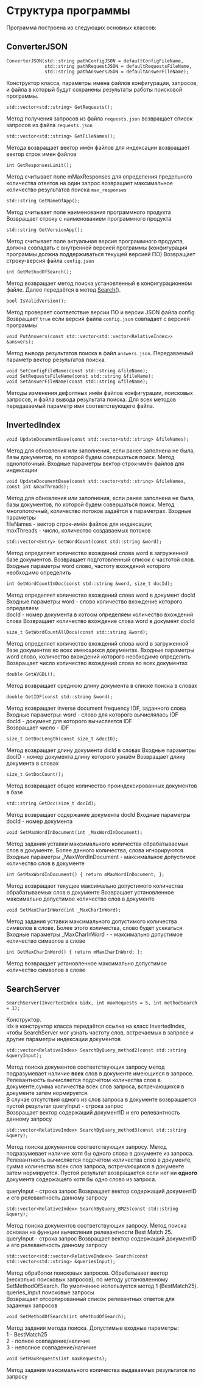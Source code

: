 # Структура программы
Программа построена из следующих основных классов:

ConverterJSON
-
    ConverterJSON(std::string pathConfigJSON = defaultConfigFileName,
                  std::string pathRequestJSON = defaultRequestsFileName,
                  std::string pathAnswersJSON = defaultAnswerFileName);

Конструктор класса, параметры имена файлов конфигурации, запросов, и файла в который будут сохранены результаты работы поисковой программы. 

    std::vector<std::string> GetRequests();

Метод получения запросов из файла ```requests.json```
возвращает список запросов из файла ```requests.json```

    std::vector<std::string> GetFileNames();

Метода возвращает вектор имён файлов для индексации
возвращает вектор строк имен файлов

	int GetResponsesLimit();

Метод считывает поле mMaxResponses для определения предельного количества ответов на один запрос
возвращает максимальное количество результатов поиска ```max_responses```

    std::string GetNameOfApp();

Метод считывает поле наименования программного продукта
Возвращает строку с наименованием программного продукта

    std::string GetVersionApp();

Метод считывает поле актуальная версия программного продукта, должна совпадать с внутренней версией программы (конфигурация программы должна поддерживаться текущей версией ПО)
Возвращает строку-версия файла ```config.json```

    int GetMethodOfSearch();

Метод возвращает метод поиска установленный в конфигурационном файле. Далее передаётся в метод [Search()](). 

    bool IsValidVersion();

Метод проверяет соответствие версии ПО и версии JSON файла config
Возвращает ```true``` если версия файла ```config.json``` совпадает с версией программы

    void PutAnswers(const std::vector<std::vector<RelativeIndex>> &answers);

Метод вывода результатов поиска в файл ```answers.json```. 
Передаваемый параметр вектор результатов поиска.   

    void SetConfigFileName(const std::string &fileName);
    void SetRequestsFileName(const std::string &fileName);
    void SetAnswerFileName(const std::string &fileName);

Методы изменения дефолтных имён файлов конфигурации, поисковых запросов, и файла вывода результата поиска.
Для всех методов передаваемый параметр имя соответствующего файла. 

 InvertedIndex
-
    void UpdateDocumentBase(const std::vector<std::string> &fileNames);

 Метод для обновления или заполнения, если ранее заполнена не была, базы документов, по которой будем совершаться поиск. Метод однопоточный.
 Входные параметры вектор строк-имён файлов для индексации
 
    void UpdateDocumentBase(const std::vector<std::string> &fileNames, const int &maxThreads);

Метод для обновления или заполнения, если ранее заполнена не была, базы документов, по которой будем совершаться поиск. Метод многопоточный, количество потоков задаётся в параметрах.
 Входные параметры  
 fileNames - вектор строк-имён файлов для индексации;  
 maxThreads - число, количество создаваемых потоков
 
    std::vector<Entry> GetWordCount(const std::string &word);

 Метод определяет количество вхождений слова word в загруженной базе документов. Возвращает подготовленный список с частотой слов.
Входные параметры  word слово, частоту вхождений которого необходимо определить
 
    int GetWordCountInDoc(const std::string &word, size_t docId);

 Метод определяет количество вхождений слова word в документ docId
Входные параметры 
word - слово количество вхождение которого определяем  
docId  - номер документа в котоом определяем количество вхождений слова   Возвращает количество вхождение слова word  в документ docId

    size_t GetWordCountAllDocs(const std::string &word);

Метод определяет количество вхождений слова word в загруженной базе документов во всех имеющихся документах.
Входные параметры
word слово, количество вхождений которого необходимо определить
Возвращает число количество вхождений слова во всех документах

    double GetAVGDL();
 
Метод возвращает среднюю длину документа в списке поиска в словах

    double GetIDF(const std::string &word);

Метод возвращает inverse document frequency IDF, заданного слова
Входные параметры:
word - слово для которого вычислялась IDF  
docId - документ для которого вычисляется IDF  
Возвращает число - IDF
 
    size_t GetDocLength(const size_t &docID);

Метод возвращает длину документа dicId в словах
Входные параметры 
 docID - номер документа длину которого узнаём
Возвращает длину документа в словах
 
    size_t GetDocCount();

Метод возвращает общее количество проиндексированных документов в базе
 
    std::string GetDoc(size_t docId);

Метод возвращает содержание документа docId
Входные параметры 
 docId - номер документа


    void SetMaxWordInDocument(int _MaxWordInDocument);

Метод задания уставки максимального количества обрабатываемых слов в документе. Более данного количества, слова игнорируются. 
 Входные параметры
_MaxWordInDocument - максимальное допустимое количество слов в документе

    int GetMaxWordInDocument() { return mMaxWordInDocument; };

Метод возвращает текущее максимально допустимого количества обрабатываемых слов в документе
 Возвращает установленное максимально допустимое количество слов в документе
 
    void SetMaxCharInWord(int _MaxCharInWord);

Метод задания уставки максимального допустимого  количества символов в слове. Более этого количества, слово будет усекаться.
Входные параметры 
_MaxCharInWord - - максимально допустимое количество символов в слове

    int GetMaxCharInWord() { return mMaxCharInWord; };

Метод возвращает установленное максимально допустимое количество символов в слове

 SearchServer
-

	SearchServer(InvertedIndex &idx, int maxRequests = 5, int methodSearch = 1);

Конструктор.  
idx в конструктор класса передаётся ссылка на класс InvertedIndex, чтобы SearchServer мог узнать частоту слов, встречаемых в запросе и другие параметры индексации документов

    std::vector<RelativeIndex> SearchByQuery_method2(const std::string &queryInput);

Метод поиска документов соответствующих запросу метод подразумевает наличие **всех** слов в документе имеющиеся в запросе. Релевантность вычисляется подсчётом количества слов в документе,сумма количества всех слов запроса, встречающихся в документе затем нормируется.  
В случае отсутствия одного из слов запроса в документе возвращается пустой результат
queryInput - строка запрос  
Возвращает вектор содержащий документID и его релевантность данному запросу
     
     
    std::vector<RelativeIndex> SearchByQuery_method3(const std::string &query);

Метод поиска документов соответствующих запросу. Метод подразумевает наличие хотя бы одного  слова в документе из запроса. Релевантность вычисляется подсчётом количества слов в документе, сумма количества всех слов запроса, встречающихся в документе затем нормируется.
Пустой результат возвращается если нет ни **одного** документа содержащего хотя бы одно слово из запроса.
    
queryInput - строка запрос
Возвращает вектор содержащий документID и его релевантность данному запросу

    std::vector<RelativeIndex> SearchByQuery_BM25(const std::string &query);

Метод поиска документов соответствующих запросу. Метод поиска основан на функции вычисления релевантности Best Match 25.
queryInput - строка запрос
Возвращает вектор содержащий документID и его релевантность данному запросу

    std::vector<std::vector<RelativeIndex>> Search(const std::vector<std::string> &queriesInput);


Метод обработки поисковых запросов. Обрабатывает вектор (несколько поисковых запросов), по методу установленному SetMethodOfSearch. По умолчанию используется метод 1 (BestMatch25). 
queries_input поисковые запросы   
Возвращает отсортированный список релевантных ответов для заданных запросов

    void SetMethodOfSearch(int mMethodOfSearch);


 Метод задания метода поиска. Допустимые входные параметры:  
	 1 - BestMatch25   
     2 - полное совпадение/наличие  
     3 - неполное совпадение/наличие
 

    void SetMaxRequests(int maxRequests);

Метод задания максимального количества выдаваемых результатов по запросу

